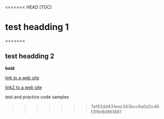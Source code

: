 <<<<<<< HEAD
[TOC]
# test headding 1
=======
## test headding 2
**bold**

[link to a web site](http://www.github.com)

[link2 to a web site](http://www.cnn.com)

test and practice code samples


>>>>>>> 7af83dd431eec343bcc6a0d2c46f3f6e8d8b1881

